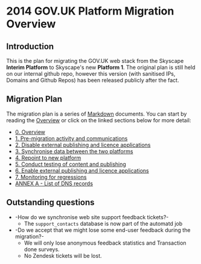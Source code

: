# 2014 GOV.UK Platform Migration Overview

## Introduction

This is the plan for migrating the GOV.UK web stack from the Skyscape **Interim Platform** to Skyscape's new **Platform 1**. The original plan is still held on our internal github repo, however this version (with sanitised IPs, Domains and Github Repos) has been released publicly after the fact.

## Migration Plan

The migration plan is a series of [Markdown](https://help.github.com/articles/markdown-basics) documents. You can start by reading the [Overview](0_overview.md) or click on the linked sections below for more detail:

* [0. Overview](0_overview.md)
* [1. Pre-migration activity and communications](1_prior_activities.md)
* [2. Disable external publishing and licence applications](2_disable_external_access.md)
* [3. Synchronise data between the two platforms](3_synchronise_data.md)
* [4. Repoint to new platform](4_point_to_new_platform.md)
* [5. Conduct testing of content and publishing](5_test_all_the_things.md)
* [6. Enable external publishing and licence applications](6_enable_external_access.md)
* [7. Monitoring for regressions](7_monitor_for_regressions.md)
* [ANNEX A - List of DNS records](ANNEX_A_list_of_dns_records.md)

## Outstanding questions

* -How do we synchronise web site support feedback tickets?-
  * The `support_contacts` database is now part of the automatd job
* -Do we accept that we might lose some end-user feedback during the migration?-
  * We will only lose anonymous feedback statistics and Transaction done surveys.
  * No Zendesk tickets will be lost.

